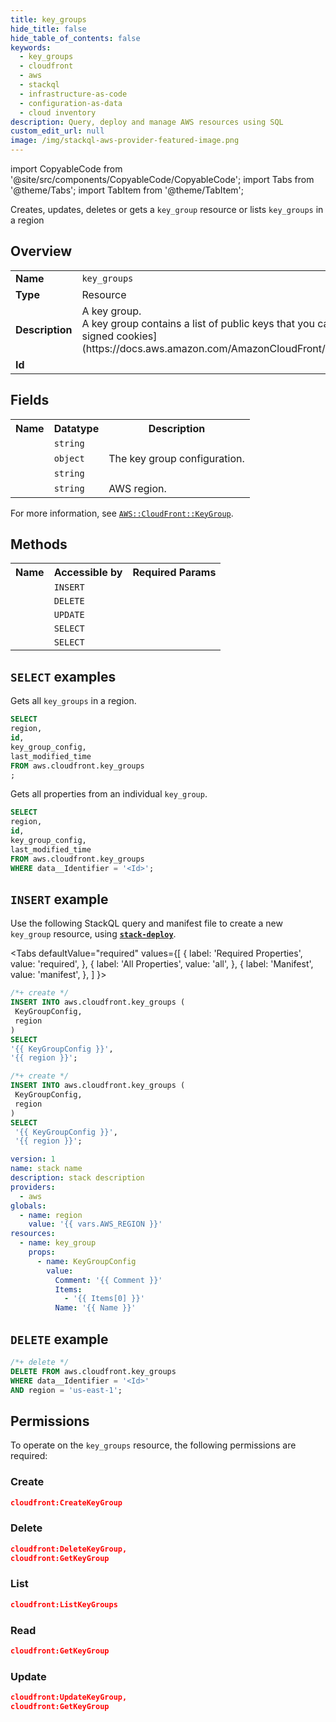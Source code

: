 ```yaml
---
title: key_groups
hide_title: false
hide_table_of_contents: false
keywords:
  - key_groups
  - cloudfront
  - aws
  - stackql
  - infrastructure-as-code
  - configuration-as-data
  - cloud inventory
description: Query, deploy and manage AWS resources using SQL
custom_edit_url: null
image: /img/stackql-aws-provider-featured-image.png
---
```


import CopyableCode from '@site/src/components/CopyableCode/CopyableCode';
import Tabs from '@theme/Tabs';
import TabItem from '@theme/TabItem';

Creates, updates, deletes or gets a <code>key_group</code> resource or lists <code>key_groups</code> in a region

## Overview
<table>
<tbody>
<tr><td><b>Name</b></td><td><code>key_groups</code></td></tr>
<tr><td><b>Type</b></td><td>Resource</td></tr>
<tr><td><b>Description</b></td><td>A key group.<br />A key group contains a list of public keys that you can use with &#91;CloudFront signed URLs and signed cookies&#93;(https://docs.aws.amazon.com/AmazonCloudFront/latest/DeveloperGuide/PrivateContent.html).</td></tr>
<tr><td><b>Id</b></td><td><CopyableCode code="aws.cloudfront.key_groups" /></td></tr>
</tbody>
</table>

## Fields
<table>
<tbody>
<tr><th>Name</th><th>Datatype</th><th>Description</th></tr><tr><td><CopyableCode code="id" /></td><td><code>string</code></td><td></td></tr>
<tr><td><CopyableCode code="key_group_config" /></td><td><code>object</code></td><td>The key group configuration.</td></tr>
<tr><td><CopyableCode code="last_modified_time" /></td><td><code>string</code></td><td></td></tr>
<tr><td><CopyableCode code="region" /></td><td><code>string</code></td><td>AWS region.</td></tr>
</tbody>
</table>

For more information, see <a href="https://docs.aws.amazon.com/AWSCloudFormation/latest/UserGuide/aws-resource-cloudfront-keygroup.html"><code>AWS::CloudFront::KeyGroup</code></a>.

## Methods

<table>
<tbody>
  <tr>
    <th>Name</th>
    <th>Accessible by</th>
    <th>Required Params</th>
  </tr>
  <tr>
    <td><CopyableCode code="create_resource" /></td>
    <td><code>INSERT</code></td>
    <td><CopyableCode code="KeyGroupConfig, region" /></td>
  </tr>
  <tr>
    <td><CopyableCode code="delete_resource" /></td>
    <td><code>DELETE</code></td>
    <td><CopyableCode code="data__Identifier, region" /></td>
  </tr>
  <tr>
    <td><CopyableCode code="update_resource" /></td>
    <td><code>UPDATE</code></td>
    <td><CopyableCode code="data__Identifier, data__PatchDocument, region" /></td>
  </tr>
  <tr>
    <td><CopyableCode code="list_resources" /></td>
    <td><code>SELECT</code></td>
    <td><CopyableCode code="region" /></td>
  </tr>
  <tr>
    <td><CopyableCode code="get_resource" /></td>
    <td><code>SELECT</code></td>
    <td><CopyableCode code="data__Identifier, region" /></td>
  </tr>
</tbody>
</table>

## `SELECT` examples
Gets all <code>key_groups</code> in a region.
```sql
SELECT
region,
id,
key_group_config,
last_modified_time
FROM aws.cloudfront.key_groups
;
```
Gets all properties from an individual <code>key_group</code>.
```sql
SELECT
region,
id,
key_group_config,
last_modified_time
FROM aws.cloudfront.key_groups
WHERE data__Identifier = '<Id>';
```

## `INSERT` example

Use the following StackQL query and manifest file to create a new <code>key_group</code> resource, using [__`stack-deploy`__](https://pypi.org/project/stack-deploy/).

<Tabs
    defaultValue="required"
    values={[
      { label: 'Required Properties', value: 'required', },
      { label: 'All Properties', value: 'all', },
      { label: 'Manifest', value: 'manifest', },
    ]
}>
<TabItem value="required">

```sql
/*+ create */
INSERT INTO aws.cloudfront.key_groups (
 KeyGroupConfig,
 region
)
SELECT 
'{{ KeyGroupConfig }}',
'{{ region }}';
```
</TabItem>
<TabItem value="all">

```sql
/*+ create */
INSERT INTO aws.cloudfront.key_groups (
 KeyGroupConfig,
 region
)
SELECT 
 '{{ KeyGroupConfig }}',
 '{{ region }}';
```
</TabItem>
<TabItem value="manifest">

```yaml
version: 1
name: stack name
description: stack description
providers:
  - aws
globals:
  - name: region
    value: '{{ vars.AWS_REGION }}'
resources:
  - name: key_group
    props:
      - name: KeyGroupConfig
        value:
          Comment: '{{ Comment }}'
          Items:
            - '{{ Items[0] }}'
          Name: '{{ Name }}'

```
</TabItem>
</Tabs>

## `DELETE` example

```sql
/*+ delete */
DELETE FROM aws.cloudfront.key_groups
WHERE data__Identifier = '<Id>'
AND region = 'us-east-1';
```

## Permissions

To operate on the <code>key_groups</code> resource, the following permissions are required:

### Create
```json
cloudfront:CreateKeyGroup
```

### Delete
```json
cloudfront:DeleteKeyGroup,
cloudfront:GetKeyGroup
```

### List
```json
cloudfront:ListKeyGroups
```

### Read
```json
cloudfront:GetKeyGroup
```

### Update
```json
cloudfront:UpdateKeyGroup,
cloudfront:GetKeyGroup
```
